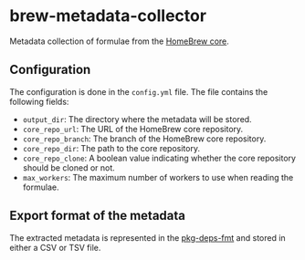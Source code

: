 # brew-metadata-collector
Metadata collection of formulae from the [HomeBrew core](https://github.com/Homebrew/homebrew-core).


## Configuration

The configuration is done in the `config.yml` file. The file contains the following fields:
   * `output_dir`: The directory where the metadata will be stored.
   * `core_repo_url`: The URL of the HomeBrew core repository.
   * `core_repo_branch`: The branch of the HomeBrew core repository.
   * `core_repo_dir`: The path to the core repository.
   * `core_repo_clone`: A boolean value indicating whether the core repository should be cloned or not.
   * `max_workers`: The maximum number of workers to use when reading the formulae.


## Export format of the metadata

The extracted metadata is represented in the [pkg-deps-fmt](https://github.com/joseph-grabinger/pkg-deps-fmt) and stored in either a CSV or TSV file.

